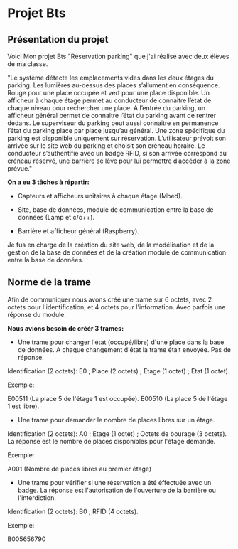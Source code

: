 # Projet Bts

## Présentation du projet
Voici Mon projet Bts "Réservation parking" que j'ai réalisé avec deux élèves de ma classe.

"Le système détecte les emplacements vides dans les deux étages du parking.
Les lumières au-dessus des places s’allument en conséquence. Rouge pour
une place occupée et vert pour une place disponible.
Un afficheur à chaque étage permet au conducteur de connaitre l’état de
chaque niveau pour rechercher une place.
A l’entrée du parking, un afficheur général permet de connaitre l’état du
parking avant de rentrer dedans.
Le superviseur du parking peut aussi connaitre en permanence l’état du
parking place par place jusqu’au général.
Une zone spécifique du parking est disponible uniquement sur réservation.
L’utilisateur prévoit son arrivée sur le site web du parking et choisit son
créneau horaire. Le conducteur s’authentifie avec un badge RFID, si son
arrivée correspond au créneau réservé, une barrière se lève pour lui
permettre d’accéder à la zone prévue."

**On a eu 3 tâches à répartir:**

- Capteurs et afficheurs unitaires à chaque étage (Mbed).

- Site, base de données, module de communication entre la base de données (Lamp et c/c++).

- Barrière et afficheur général (Raspberry).

Je fus en charge de la création du site web, de la modélisation et de la gestion de la base de données et de la création
module de communication entre la base de données.

## Norme de la trame

Afin de communiquer nous avons créé une trame sur 6 octets, avec 2 octets pour l'identification, et 4 octets pour l'information. Avec 
parfois une réponse du module.

**Nous avions besoin de créér 3 trames:**

- Une trame pour changer l'état (occupé/libre) d'une place dans la base de données. A chaque changement d'état la trame était envoyée.
Pas de réponse.

Identification (2 octets): E0 ; Place (2 octets) ; Etage (1 octet) ; Etat (1 octet).

Exemple: 

E00511 (La place 5 de l'étage 1 est occupée).
E00510 (La place 5 de l'étage 1 est libre).

- Une trame pour demander le nombre de places libres sur un étage.

Identification (2 octets): A0 ; Etage (1 octet) ; Octets de bourage (3 octets). La réponse est le nombre de places disponibles
pour l'étage demandé.

Exemple:

A001 (Nombre de places libres au premier étage)

- Une trame pour vérifier si une réservation a été éffectuée avec un badge. La réponse est l'autorisation de l'ouverture de la barrière
ou l'interdiction.

Identification (2 octets): B0 ; RFID (4 octets).

Exemple:

B005656790
